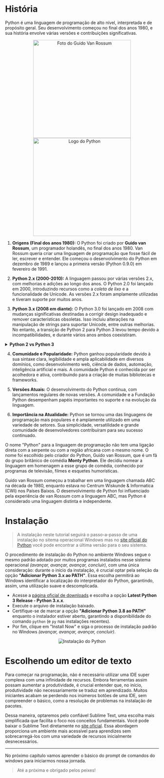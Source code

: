 # História

Python é uma linguagem de programação de alto nível, interpretada e de propósito geral. Seu desenvolvimento começou no final dos anos 1980, e sua história envolve várias versões e contribuições significativas.

<p align="center">
  <img alt="Foto do Guido Van Rossum" src="https://verdumesleguras.sirv.com/python-course/01-Introduction/guido-van-rossun.png" style="width: 320px; height: auto;">
  <br>
  <img alt="Logo do Python" src="https://verdumesleguras.sirv.com/python-course/01-Introduction/python-logo.png" style="width: 320px; height: auto;">
</p>

1. **Origens (Final dos anos 1980):** O Python foi criado por **Guido van Rossum**, um programador holandês, no final dos anos 1980. Van Rossum queria criar uma linguagem de programação que fosse fácil de ler, escrever e entender. Ele começou o desenvolvimento do Python em dezembro de 1989 e lançou a primeira versão (Python 0.9.0) em fevereiro de 1991.

2. **Python 2.x (2000-2010):** A linguagem passou por várias versões 2.x, com melhorias e adições ao longo dos anos. O Python 2.0 foi lançado em 2000, introduzindo recursos como a *coleta de lixo* e a funcionalidade de Unicode. As versões 2.x foram amplamente utilizadas e tiveram suporte por muitos anos.

3. **Python 3.x (2008 em diante):** O Python 3.0 foi lançado em 2008 com mudanças significativas destinadas a corrigir design inadequado e remover características obsoletas. Isso incluiu alterações na manipulação de strings para suportar Unicode, entre outras melhorias. No entanto, a transição de Python 2 para Python 3 levou tempo devido a incompatibilidades, e durante vários anos ambos coexistiram.

<details>
  <summary><b>Python 2 vs Python 3</b></summary>
  
  Era bastante comum, alguns anos atrás, surgirem dúvidas sobre a diferença entre as versões do Python. Perguntas como "Devo estudar Python 2 ou focar apenas no Python 3?" e "Quais são as diferenças entre essas versões? Terei dificuldades ao entender códigos entre elas?" eram frequentes na época.

  Atualmente, a situação é mais clara. O Python 2 foi "aposentado" e é utilizado apenas em projetos legados. Ao concentrar seus estudos nas versões mais recentes da linguagem, você estará bem alinhado com as práticas atuais. Além disso, compreendendo as novas versões do Python, você também será capaz de entender códigos mais antigos sem grandes dificuldades.
</details>

4. **Comunidade e Popularidade:** Python ganhou popularidade devido à sua sintaxe clara, legibilidade e ampla aplicabilidade em diversos domínios, como desenvolvimento web, ciência de dados, automação, inteligência artificial e mais. A comunidade Python é conhecida por ser acolhedora e ativa, contribuindo para a criação de muitas bibliotecas e frameworks.

5. **Versões Atuais:** O desenvolvimento do Python continua, com lançamentos regulares de novas versões. A comunidade e a Fundação Python desempenham papéis importantes no suporte e na evolução da linguagem.

6. **Importância na Atualidade:** Python se tornou uma das linguagens de programação mais populares e é amplamente utilizado em uma variedade de setores. Sua simplicidade, versatilidade e grande comunidade de desenvolvedores contribuíram para seu sucesso continuado.

O nome "Python" para a linguagem de programação não tem uma ligação direta com a serpente ou com a região africana com o mesmo nome. O nome foi escolhido pelo criador do Python, Guido van Rossum, que é um fã do grupo britânico de comédia **Monty Python**. Ele decidiu nomear a linguagem em homenagem a esse grupo de comédia, conhecido por programas de televisão, filmes e esquetes humorísticas.

Guido van Rossum começou a trabalhar em uma linguagem chamada ABC na década de 1980, enquanto estava no Centrum Wiskunde & Informatica (CWI) nos Países Baixos. O desenvolvimento de Python foi influenciado pela experiência de van Rossum com a linguagem ABC, mas Python é considerado uma linguagem distinta e independente.

# Instalação

> A instalação neste tutorial seguirá o passo-a-passo de uma instalação no sitema operacional Windows mas no [site oficial do Python](https://www.python.org/downloads/) você pode encontrar a última versão para o seu sistema.

O procedimento de instalação do Python no ambiente Windows segue o mesmo padrão adotado por muitos programas instalados nesse sistema operacional *(avançar, avançar, avançar, concluir)*, com uma única consideração: durante o início da instalação, é crucial optar pela seleção da opção **"Adicionar Python 3.x ao PATH"**. Essa escolha permitirá ao Windows identificar a localização do interpretador do Python, garantindo, assim, uma utilização suave e descomplicada.

- Acesse a [página oficial de downloads](https://www.python.org/downloads/windows/) e escolha a opção **Latest Python 3 Release - Python 3.x.x**.
- Execute o arquivo de instalação baixado.
- Certifique-se de marcar a opção **"Adicionar Python 3.8 ao PATH"** enquanto o instalador estiver aberto, garantindo a disponibilidade do comando `python` (e `py` nas instalações recentes).
- Por fim, clique em "Install Now" e siga o processo de instalação padrão no Windows *(avançar, avançar, avançar, concluir)*.

<p align="center">
  <img alt="Instalação do Python" src="https://verdumesleguras.sirv.com/python-course/01-Introduction/python-installation.png">
</p>

# Escolhendo um editor de texto

Para começar na programação, não é necessário utilizar uma IDE super complexa com uma infinidade de recursos. Embora ferramentas assim possam aumentar a produtividade, é crucial entender que, no início, produtividade não necessariamente se traduz em aprendizado. Muitos iniciantes acabam se perdendo nos inúmeros botões de uma IDE, sem compreender o básico, como a resolução de problemas na instalação de pacotes.

Dessa maneira, optaremos pelo confiável Sublime Text, uma escolha mais simplificada que facilita o foco nos conceitos fundamentais. Você pode baixar o Sublime Text diretamente no [site oficial](https://www.sublimetext.com/). Essa abordagem proporciona um ambiente mais acessível para aprendizes sem sobrecarregá-los com uma variedade de recursos inicialmente desnecessários.

---

No próximo capítulo vamos aprender o básico do prompt de comandos do windows para iniciarmos nossa jornada.

> Até a próxima e obrigado pelos peixes!
